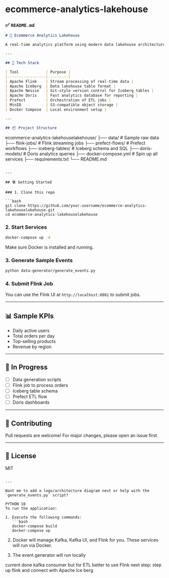 # ecommerce-analytics-lakehouse


### ✅ `README.md`

```markdown
# 🛒 Ecommerce Analytics Lakehouse

A real-time analytics platform using modern data lakehouse architecture. This project simulates an e-commerce system where events are streamed, stored in versioned Iceberg tables, and analyzed using Apache Doris—all orchestrated with Prefect.

---

## 🧰 Tech Stack

| Tool            | Purpose |
|-----------------|---------|
| Apache Flink    | Stream processing of real-time data |
| Apache Iceberg  | Data lakehouse table format |
| Apache Nessie   | Git-style version control for Iceberg tables |
| Apache Doris    | Fast analytics database for reporting |
| Prefect         | Orchestration of ETL jobs |
| MinIO           | S3-compatible object storage |
| Docker Compose  | Local environment setup |

---

## 📦 Project Structure

```
ecommerce-analytics-lakehouselakehouse/
├── data/                    # Sample raw data
├── flink-jobs/             # Flink streaming jobs
├── prefect-flows/          # Prefect workflows
├── iceberg-tables/         # Iceberg schema and SQL
├── doris-models/           # Doris analytics queries
├── docker-compose.yml      # Spin up all services
├── requirements.txt
└── README.md
```

---

## 🛠️ Getting Started

### 1. Clone this repo

```bash
git clone https://github.com/your-username/ecommerce-analytics-lakehouselakehouse.git
cd ecommerce-analytics-lakehouselakehouse
```

### 2. Start Services

```bash
docker-compose up -d
```

Make sure Docker is installed and running.

### 3. Generate Sample Events

```bash
python data-generator/generate_events.py
```

### 4. Submit Flink Job

You can use the Flink UI at `http://localhost:8081` to submit jobs.

---

## 📊 Sample KPIs

- Daily active users
- Total orders per day
- Top-selling products
- Revenue by region

---

## 🧪 In Progress

- [ ] Data generation scripts
- [ ] Flink job to process orders
- [ ] Iceberg table schema
- [ ] Prefect ETL flow
- [ ] Doris dashboards

---

## 🤝 Contributing

Pull requests are welcome! For major changes, please open an issue first.

---

## 📜 License

MIT
```

---

Want me to add a logo/architecture diagram next or help with the `generate_events.py` script?

PYTHON 10
To run the application:

1. Execute the following commands:
   ```bash
   docker-compose build
   docker-compose up
   ```

2. Docker will manage Kafka, Kafka UI, and Flink for you. These services will run via Docker.

3. The event generator will run locally


current done kafka consumer but for ETL better to use Flink next step: step up flink and connect with Apache Ice berg